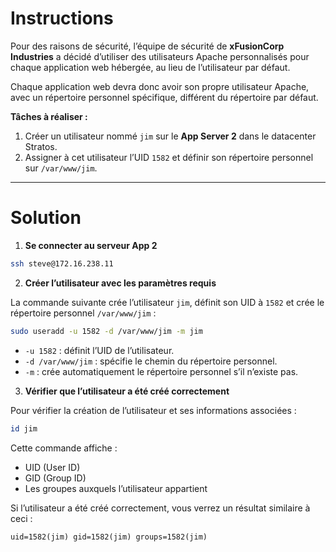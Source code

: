 # Instructions

Pour des raisons de sécurité, l’équipe de sécurité de **xFusionCorp Industries** a décidé d’utiliser des utilisateurs Apache personnalisés pour chaque application web hébergée, au lieu de l’utilisateur par défaut.  

Chaque application web devra donc avoir son propre utilisateur Apache, avec un répertoire personnel spécifique, différent du répertoire par défaut.  

**Tâches à réaliser :**  

1. Créer un utilisateur nommé `jim` sur le **App Server 2** dans le datacenter Stratos.  
2. Assigner à cet utilisateur l’UID `1582` et définir son répertoire personnel sur `/var/www/jim`.  

---

# Solution

1. **Se connecter au serveur App 2**  

```bash
ssh steve@172.16.238.11
```

2. **Créer l’utilisateur avec les paramètres requis**  

La commande suivante crée l’utilisateur `jim`, définit son UID à `1582` et crée le répertoire personnel `/var/www/jim` :  

```bash
sudo useradd -u 1582 -d /var/www/jim -m jim
```

- `-u 1582` : définit l’UID de l’utilisateur.  
- `-d /var/www/jim` : spécifie le chemin du répertoire personnel.  
- `-m` : crée automatiquement le répertoire personnel s’il n’existe pas.  

3. **Vérifier que l’utilisateur a été créé correctement**  

Pour vérifier la création de l’utilisateur et ses informations associées :  

```bash
id jim
```

Cette commande affiche :  

- UID (User ID)  
- GID (Group ID)  
- Les groupes auxquels l’utilisateur appartient  

Si l’utilisateur a été créé correctement, vous verrez un résultat similaire à ceci :  

```
uid=1582(jim) gid=1582(jim) groups=1582(jim)
```